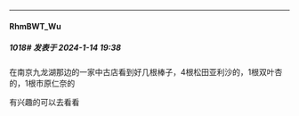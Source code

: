 
*****

####  RhmBWT_Wu  
##### 1018#       发表于 2024-1-14 19:38

在南京九龙湖那边的一家中古店看到好几根棒子，4根松田亚利沙的，1根双叶杏的，1根市原仁奈的

有兴趣的可以去看看

